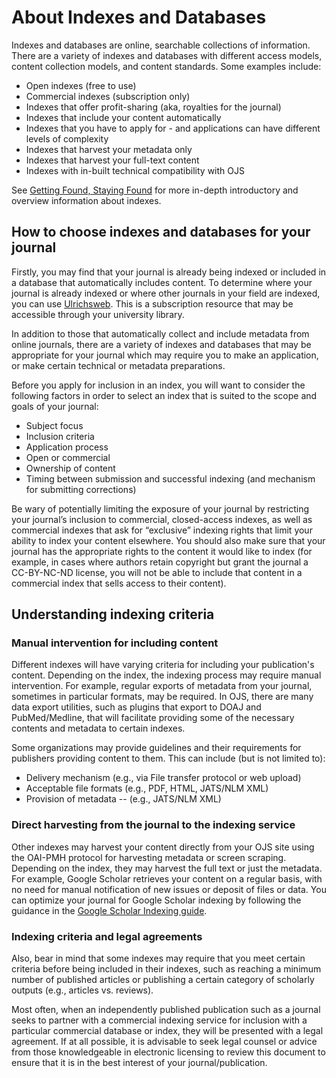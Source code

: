 # About Indexes and Databases

Indexes and databases are online, searchable collections of information. There are a variety of indexes and databases with different access models, content collection models, and content  standards. Some examples include:

* Open indexes (free to use)
* Commercial indexes (subscription only)
* Indexes that offer profit-sharing (aka, royalties for the journal)
* Indexes that include your content automatically
* Indexes that you have to apply for - and applications can have different levels of complexity
* Indexes that harvest your metadata only
* Indexes that harvest your full-text content
* Indexes with in-built technical compatibility with OJS

See [Getting Found, Staying Found](https://docs.pkp.sfu.ca/getting-found-staying-found/en/getting-found-visibility#indexes-and-databases) for more in-depth introductory and overview information about indexes.

## How to choose indexes and databases for your journal

Firstly, you may find that your journal is already being indexed or included in a database that automatically includes content. To determine where your journal is already indexed or where other journals in your field are indexed, you can use [Ulrichsweb](http://ulrichsweb.serialssolutions.com/login). This is a subscription resource that may be accessible through your university library.

In addition to those that automatically collect and include metadata from online journals, there are a variety of indexes and databases that may be appropriate for your journal which may require you to make an application, or make certain technical or metadata preparations.

Before you apply for inclusion in an index, you will want to consider the following factors in order to select an index that is suited to the scope and goals of your journal:

* Subject focus
* Inclusion criteria
* Application process
* Open or commercial
* Ownership of content
* Timing between submission and successful indexing (and mechanism for submitting corrections)

Be wary of potentially limiting the exposure of your journal by restricting your journal’s inclusion to commercial, closed-access indexes, as well as commercial indexes that ask for “exclusive” indexing rights that limit your ability to index your content elsewhere. You should also make sure that your journal has the appropriate rights to the content it would like to index (for example, in cases where authors retain copyright but grant the journal a CC-BY-NC-ND license, you will not be able to include that content in a commercial index that sells access to their content).

## Understanding indexing criteria

### Manual intervention for including content

Different indexes will have varying criteria for including your publication's content. Depending on the index, the indexing process may require manual intervention. For example, regular exports of metadata from your journal, sometimes in particular formats, may be required. In OJS, there are many data export utilities, such as plugins that export to DOAJ and PubMed/Medline, that will facilitate providing some of the necessary contents and metadata to certain indexes.

Some organizations may provide guidelines and their requirements for publishers providing content to them. This can include (but is not limited to):

* Delivery mechanism (e.g., via File transfer protocol or web upload)
* Acceptable file formats (e.g., PDF, HTML, JATS/NLM XML)
* Provision of metadata -- (e.g., JATS/NLM XML)

### Direct harvesting from the journal to the indexing service

Other indexes may harvest your content directly from your OJS site using the OAI-PMH protocol for harvesting metadata or screen scraping. Depending on the index, they may harvest the full text or just the metadata. For example, Google Scholar retrieves your content on a regular basis, with no need for manual notification of new issues or deposit of files or data. You can optimize your journal for Google Scholar indexing by following the guidance in the [Google Scholar Indexing guide](https://docs.pkp.sfu.ca/google-scholar/).

### Indexing criteria and legal agreements

Also, bear in mind that some indexes may require that you meet certain criteria before being included in their indexes, such as reaching a minimum number of published articles or publishing a certain category of scholarly outputs (e.g., articles vs. reviews).

Most often, when an independently published publication such as a journal seeks to partner with a commercial indexing service for inclusion with a particular commercial database or index, they will be presented with a legal agreement. If at all possible, it is advisable to seek legal counsel or advice from those knowledgeable in electronic licensing to review this document to ensure that it is in the best interest of your journal/publication.
